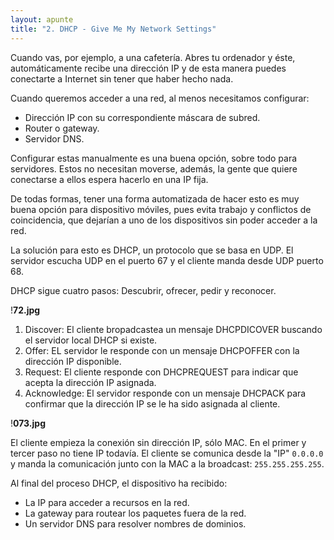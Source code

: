 ```yaml
---
layout: apunte
title: "2. DHCP - Give Me My Network Settings"
---
```


Cuando vas, por ejemplo, a una cafetería. Abres tu ordenador y éste, automáticamente recibe una dirección IP y de esta manera puedes conectarte a Internet sin tener que haber hecho nada.

Cuando queremos acceder a una red, al menos necesitamos configurar:

- Dirección IP con su correspondiente máscara de subred.
- Router o gateway.
- Servidor DNS.

Configurar estas manualmente es una buena opción, sobre todo para servidores. Estos no necesitan moverse, además, la gente que quiere conectarse a ellos espera hacerlo en una IP fija.

De todas formas, tener una forma automatizada de hacer esto es muy buena opción para dispositivo móviles, pues evita trabajo y conflictos de coincidencia, que dejarían a uno de los dispositivos sin poder acceder a la red.

La solución para esto es DHCP, un protocolo que se basa en UDP. El servidor escucha UDP en el puerto 67 y el cliente manda desde UDP puerto 68.

DHCP sigue cuatro pasos: Descubrir, ofrecer, pedir y reconocer.

!**72.jpg**

1. Discover: El cliente bropadcastea un mensaje DHCPDICOVER buscando el servidor local DHCP si existe.
2. Offer: EL servidor le responde con un mensaje DHCPOFFER con la dirección IP disponible.
3. Request: El cliente responde con DHCPREQUEST para indicar que acepta la dirección IP asignada.
4. Acknowledge: El servidor responde con un mensaje DHCPACK para confirmar que la dirección IP se le ha sido asignada al cliente.

!**073.jpg**

El cliente empieza la conexión sin dirección IP, sólo MAC. En el primer y tercer paso no tiene IP todavía. El cliente se comunica desde la "IP" `0.0.0.0` y manda la comunicación junto con la MAC a la broadcast: `255.255.255.255`. 

Al final del proceso DHCP, el dispositivo ha recibido:

- La IP para acceder a recursos en la red.
- La gateway para routear los paquetes fuera de la red.
- Un servidor DNS para resolver nombres de dominios.